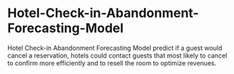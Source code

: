 # Hotel-Check-in-Abandonment-Forecasting-Model
Hotel Check-in Abandonment Forecasting Model predict if a guest would cancel a reservation, hotels could contact guests that most likely to cancel to confirm more efficiently and to resell the room to optimize revenues.
